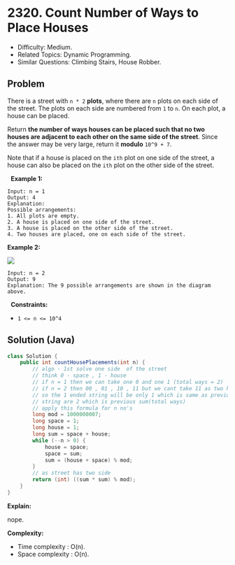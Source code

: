 # 2320. Count Number of Ways to Place Houses

- Difficulty: Medium.
- Related Topics: Dynamic Programming.
- Similar Questions: Climbing Stairs, House Robber.

## Problem

There is a street with ```n * 2``` **plots**, where there are ```n``` plots on each side of the street. The plots on each side are numbered from ```1``` to ```n```. On each plot, a house can be placed.

Return **the number of ways houses can be placed such that no two houses are adjacent to each other on the same side of the street**. Since the answer may be very large, return it **modulo** ```10^9 + 7```.

Note that if a house is placed on the ```ith``` plot on one side of the street, a house can also be placed on the ```ith``` plot on the other side of the street.

 
**Example 1:**

```
Input: n = 1
Output: 4
Explanation: 
Possible arrangements:
1. All plots are empty.
2. A house is placed on one side of the street.
3. A house is placed on the other side of the street.
4. Two houses are placed, one on each side of the street.
```

**Example 2:**

![](https://assets.leetcode.com/uploads/2022/05/12/arrangements.png)

```
Input: n = 2
Output: 9
Explanation: The 9 possible arrangements are shown in the diagram above.
```

 
**Constraints:**


	
- ```1 <= n <= 10^4```



## Solution (Java)

```java
class Solution {
    public int countHousePlacements(int n) {
        // algo - 1st solve one side  of the street
        // think 0 - space , 1 - house
        // if n = 1 then we can take one 0 and one 1 (total ways = 2)
        // if n = 2 then 00 , 01 , 10 , 11 but we cant take 11 as two house cant be adjacent.
        // so the 1 ended string will be only 1 which is same as previous 0 ended string and 0 ended
        // string are 2 which is previous sum(total ways)
        // apply this formula for n no's
        long mod = 1000000007;
        long space = 1;
        long house = 1;
        long sum = space + house;
        while (--n > 0) {
            house = space;
            space = sum;
            sum = (house + space) % mod;
        }
        // as street has two side
        return (int) ((sum * sum) % mod);
    }
}
```

**Explain:**

nope.

**Complexity:**

* Time complexity : O(n).
* Space complexity : O(n).
